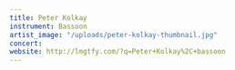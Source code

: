 ```yaml
---
title: Peter Kolkay
instrument: Bassoon
artist_image: "/uploads/peter-kolkay-thumbnail.jpg"
concert:
website: http://lmgtfy.com/?q=Peter+Kolkay%2C+bassoon
---
```


